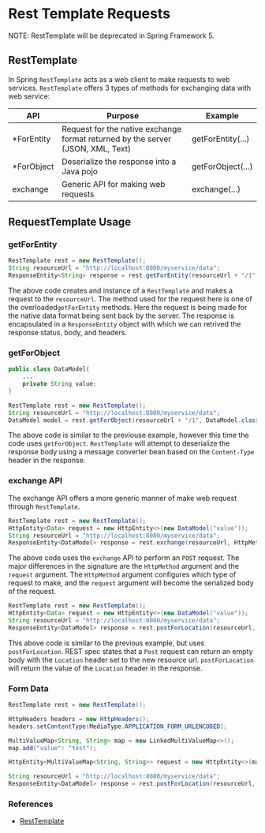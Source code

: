 # Rest Template Requests

NOTE: RestTemplate will be deprecated in Spring Framework 5.

## RestTemplate

In Spring `RestTemplate` acts as a web client to make requests to web services. `RestTemplate` offers 3 types of methods for exchanging data with web service:

| API  | Purpose  | Example |
|---|---|---|
| *ForEntity  | Request for the native exchange format returned by the server (JSON, XML, Text) | getForEntity(...)   |
| *ForObject  | Deserialize the response into a Java pojo   | getForObject(...) |
| exchange  | Generic API for making web requests  | exchange(...)  |


## RequestTemplate Usage

### getForEntity
```java
RestTemplate rest = new RestTemplate();
String resourceUrl = "http://localhost:8080/myservice/data";
ResponseEntity<String> response = rest.getForEntity(resourceUrl + "/1", String.class);
```
The above code creates and instance of a `RestTemplate` and makes a request to the `resourceUrl`. The method used for the request here is one of the overloaded`getForEntity` methods. Here the request is being made for the native data format being sent back by the server. The response is encapsulated in a `ResponseEntity` object with which we can retrived the response status, body, and headers.

### getForObject
```java
public class DataModel{
    ...
    private String value;
}
```
```java
RestTemplate rest = new RestTemplate();
String resourceUrl = "http://localhost:8080/myservice/data";
DataModel model = rest.getForObject(resourceUrl + "/1", DataModel.class);
```
The above code is similar to the previouse example, however this time the code uses `getForObject`. `RestTemplate` will attempt to deserialize the response body using a message converter bean based on the `Content-Type` header in the response.

### exchange API
The exchange API offers a more generic manner of make web request through `RestTemplate`.

```java
RestTemplate rest = new RestTemplate();
HttpEntity<Data> request = new HttpEntity<>(new DataModel("value"));
String resourceUrl = "http://localhost:8080/myservice/data";
ResponseEntity<DataModel> response = rest.exchange(resourceUrl, HttpMethod.POST, request, DataModel.class);
```
The above code uses the `exchange` API to perform an `POST` request. The major differences in the signature are the `HttpMethod` argument and the `request` argument. The `HttpMethod` argument configures which type of request to make, and the `request` argument will become the serialized body of the request.

```java
RestTemplate rest = new RestTemplate();
HttpEntity<Data> request = new HttpEntity<>(new DataModel("value"));
String resourceUrl = "http://localhost:8080/myservice/data";
ResponseEntity<DataModel> response = rest.postForLocation(resourceUrl, request);
```
This above code is similar to the previous example, but uses `postForLocation`. REST spec states that a `Post` request can return an empty body with the `Location` header set to the new resource url. `postForLocation` will return the value of the `Location` header in the response.


### Form Data
```java
RestTemplate rest = new RestTemplate();

HttpHeaders headers = new HttpHeaders();
headers.setContentType(MediaType.APPLICATION_FORM_URLENCODED);

MultiValueMap<String, String> map = new LinkedMultiValueMap<>();
map.add("value": "test");

HttpEntity<MultiValueMap<String, String>> request = new HttpEntity<>(map, headers);

String resourceUrl = "http://localhost:8080/myservice/data";
ResponseEntity<DataModel> response = rest.postForLocation(resourceUrl, request);
```

### References
- [RestTemplate](https://docs.spring.io/spring-framework/docs/current/javadoc-api/org/springframework/web/client/RestTemplate.html)
